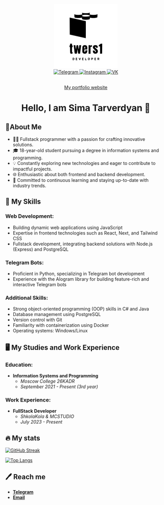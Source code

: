 <div id="header" align="center">
  <img src="./images/logo.svg" width="200"/>
</div>
<div id="badges" align="center">
  <a href="https://t.me/twers1">
    <img src="https://img.shields.io/badge/-Telegram-090909?style=for-the-badge&logo=telegram&logoColor=27A0D9" alt="Telegram"/>
  </a>
  <a href="https://www.instagram.com/twersii">
    <img src="https://img.shields.io/badge/-Instagram-090909?style=for-the-badge&logo=instagram&logoColor=B4068E" alt="Instagram"/>
  </a>
  <a href="https://vk.com/twers1">
    <img src="https://img.shields.io/badge/-Vkontakte-090909?style=for-the-badge&logo=Vk&logoColor=4F7DB3" alt="VK"/>
  </a>
</div>
<div id="badges" align="center">
  <img src="https://komarev.com/ghpvc/?username=twers1&color=grey" alt=""/>
</div>
<div align="center">
<p align="center"><a href="https://twers1.github.io">My portfolio website</a></p>
</div>

<h1 align="center">
  Hello, I am Sima Tarverdyan 👋
</h1>

## 📝About Me 
- 👩‍💻 Fullstack programmer with a passion for crafting innovative solutions.
- 🎓 18-year-old student pursuing a degree in information systems and programming.
- 💡 Constantly exploring new technologies and eager to contribute to impactful projects.
- 🌐 Enthusiastic about both frontend and backend development.
- 🚀 Committed to continuous learning and staying up-to-date with industry trends.


## 🚀 My Skills

### Web Development:
- Building dynamic web applications using JavaScript
- Expertise in frontend technologies such as React, Next, and Tailwind CSS
- Fullstack development, integrating backend solutions with Node.js (Express) and PostgreSQL

### Telegram Bots:
- Proficient in Python, specializing in Telegram bot development
- Experience with the AIogram library for building feature-rich and interactive Telegram bots

### Additional Skills:
- Strong object-oriented programming (OOP) skills in C# and Java
- Database management using PostgreSQL
- Version control with Git
- Familiarity with containerization using Docker
- Operating systems: Windows/Linux


## 🖥️ My Studies and Work Experience

### Education:
- **Information Systems and Programming**
  - *Moscow College 26KADR*
  - *September 2021 - Present (3rd year)*

### Work Experience:
- **FullStack Developer**
  - *ShkolaKola & MCSTUDIO*
  - *July 2023 - Present*





## 🔥 My stats

[![GitHub Streak](http://github-readme-streak-stats.herokuapp.com?user=twers1&theme=dark&date_format=M%20j%5B%2C%20Y%5D&border=DDBAD6)](https://git.io/streak-stats)

[![Top Langs](https://github-readme-stats.vercel.app/api/top-langs/?username=twers1&layout=compact&theme=gruvbox)](https://github.com/anuraghazra/github-readme-stats)

## 🖊️ Reach me
- [**Telegram**](https://t.me/twww1)
- [**Email**](mailto:tarverdans15@gmail.com)

